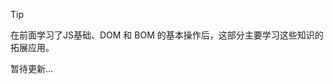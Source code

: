 > [!TIP]
> 在前面学习了JS基础、DOM 和 BOM 的基本操作后，这部分主要学习这些知识的拓展应用。

<!-- - [ch01. PC端网页特效](Web-Effects/ch01) -->

暂待更新...